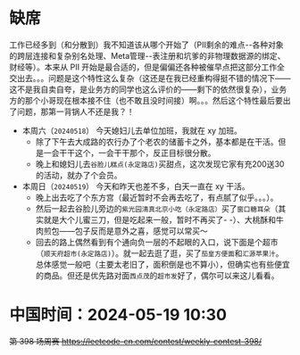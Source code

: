 
# 缺席

工作已经多到（和分散到）我不知道该从哪个开始了（PII剩余的难点--各种对象的跨层连接和复杂别名处理、Meta管理--表注册和坑爹的非物理数据源的绑定、财经等）。本来从 PII 开始是最合适的，但是偏偏还各种被催早点把这部分工作全交出去。。。问题是这个特性这么复杂（这还是在我已经重构得挺不错的情况下——这不是我自卖自夸，是业务方的同学也这么评价的——剩下的依然很复杂），业务方的那个小哥现在根本接不住（也不敢且没时间接）啊。。。然后这个特性最后要出了问题，那第一背锅人不还是我？！

- 本周六（`20240518`） 今天媳妇儿去单位加班，我就在 xy 加班。
  * 除了下午去大成路的农行办了个老农的储蓄卡之外，基本都是在干活。但是一会干干这个，一会干干那个，反正目标很分散。
  * 晚上和媳妇儿去`谷脸儿糕点(永定路店)`买甜点，这次发现它家有充200送30的活动，就办了个会员。
- 本周日（`20240519`） 今天和昨天也差不多，白天一直在 xy 干活。
  * 晚上出去吃了个东方宫（最近暂时不会再去吃了，有点腻了似乎。。。）。
  * 然后一起去谷脸儿旁边的`紫光园清真北京小吃（永定路店）`买了`窗口糖耳朵`（其实就是大个儿蜜三刀，但是吃起来一般，暂时不再买了- -）、大桃酥和牛肉煎包——包子反而是意外之喜，感觉可以常买～
  * 回去的路上偶然看到有个通向负一层的不起眼的入口，说下面是个超市（`顺天府超市(永定路店)`）。就一起去逛了逛，买了`茄皇方便面`和`汇源苹果汁`。总体感觉一般吧（主要太老旧了，面积倒是也不算小），但确实也有些便宜的商品。但还是优先路对面`西点茂`的`超市发`好了，偶尔可以来这儿看看。

# 中国时间：2024-05-19 10:30

~~第 398 场周赛 https://leetcode-cn.com/contest/weekly-contest-398/~~

